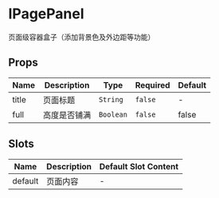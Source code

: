 # IPagePanel

页面级容器盒子（添加背景色及外边距等功能）

## Props

<!-- @vuese:IPagePanel:props:start -->

| Name  | Description  | Type      | Required | Default |
| ----- | ------------ | --------- | -------- | ------- |
| title | 页面标题     | `String`  | `false`  | -       |
| full  | 高度是否铺满 | `Boolean` | `false`  | false   |

<!-- @vuese:IPagePanel:props:end -->

## Slots

<!-- @vuese:IPagePanel:slots:start -->

| Name    | Description | Default Slot Content |
| ------- | ----------- | -------------------- |
| default | 页面内容    | -                    |

<!-- @vuese:IPagePanel:slots:end -->
